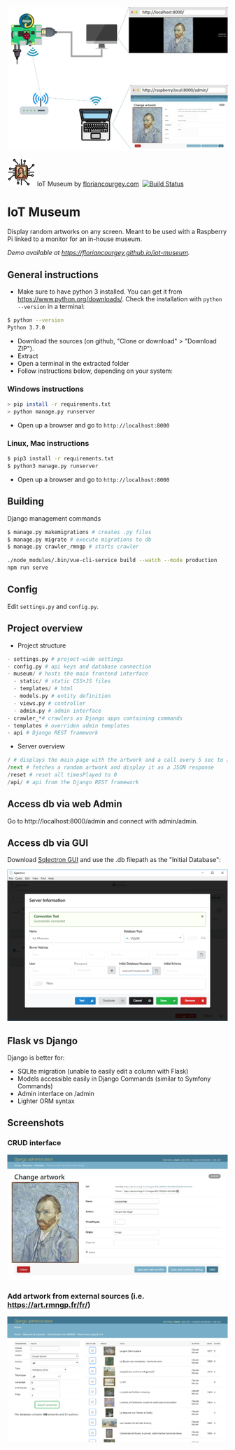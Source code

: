 ![](/docs/Architecture.jpg)

![](/museum/static/iot-museumx64.png) IoT Museum by [floriancourgey.com](https://floriancourgey.com?ref=iot-museum)
 &nbsp;[![Build Status](https://travis-ci.com/floriancourgey/iot-museum.svg?branch=master)](https://travis-ci.com/floriancourgey/iot-museum)

# IoT Museum
Display random artworks on any screen. Meant to be used with a Raspberry Pi linked to a monitor for an in-house museum.

*Demo available at https://floriancourgey.github.io/iot-museum.*

## General instructions
- Make sure to have python 3 installed. You can get it from https://www.python.org/downloads/. Check the installation with `python --version` in a terminal:
```bash
$ python --version
Python 3.7.0
```
- Download the sources (on github, "Clone or download" > "Download ZIP").
- Extract
- Open a terminal in the extracted folder
- Follow instructions below, depending on your system:

### Windows instructions
```bash
> pip install -r requirements.txt
> python manage.py runserver
```

- Open up a browser and go to `http://localhost:8000`

### Linux, Mac instructions
```bash
$ pip3 install -r requirements.txt
$ python3 manage.py runserver
```

- Open up a browser and go to `http://localhost:8000`

## Building
Django management commands
```bash
$ manage.py makemigrations # creates .py files
$ manage.py migrate # execute migrations to db
$ manage.py crawler_rmngp # starts crawler
```
```bash
./node_modules/.bin/vue-cli-service build --watch --mode production
npm run serve
```

## Config
Edit `settings.py` and `config.py`.

## Project overview
- Project structure
```python
- settings.py # project-wide settings
- config.py # api keys and database connection
- museum/ # hosts the main frontend interface
  - static/ # static CSS+JS files
  - templates/ # html
  - models.py # entity definition
  - views.py # controller
  - admin.py # admin interface
- crawler_*# crawlers as Django apps containing commands
- templates # overriden admin templates
- api # Django REST framework
```

- Server overview
```python
/ # displays the main page with the artwork and a call every 5 sec to /next
/next # fetches a random artwork and display it as a JSON response
/reset # reset all timesPlayed to 0
/api/ # api from the Django REST framework
```

## Access db via web Admin
Go to http://localhost:8000/admin and connect with admin/admin.

## Access db via GUI
Download [Sqlectron GUI](https://sqlectron.github.io/) and use the .db filepath as the "Initial Database":

![Sqlectron configuration](/docs/sqlectron-configuration.jpg)

## Flask vs Django
Django is better for:
- SQLite migration (unable to easily edit a column with Flask)
- Models accessible easily in Django Commands (similar to Symfony Commands)
- Admin interface on /admin
- Lighter ORM syntax

## Screenshots
### CRUD interface
![](/docs/admin-edit-artwork.jpg)

### Add artwork from external sources (i.e. https://art.rmngp.fr/fr/)
![](/docs/admin-add-from-rmngp.jpg)
